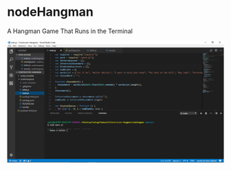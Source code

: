 # nodeHangman
A Hangman Game That Runs in the Terminal

![image one](./readmeImages/one.png?raw=true "Title")

